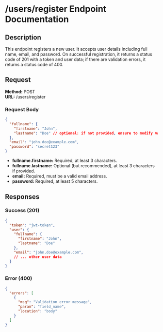 # /users/register Endpoint Documentation

## Description
This endpoint registers a new user. It accepts user details including full name, email, and password. On successful registration, it returns a status code of 201 with a token and user data; if there are validation errors, it returns a status code of 400.

## Request
**Method:** POST  
**URL:** /users/register  

### Request Body
```json
{
  "fullname": {
    "firstname": "John",
    "lastname": "Doe" // optional: if not provided, ensure to modify validations as needed
  },
  "email": "john.doe@example.com",
  "password": "secret123"
}
```

- **fullname.firstname:** Required, at least 3 characters.
- **fullname.lastname:** Optional (but recommended), at least 3 characters if provided.
- **email:** Required, must be a valid email address.
- **password:** Required, at least 5 characters.

## Responses

### Success (201)
```json
{
  "token": "jwt-token",
  "user": {
    "fullname": {
      "firstname": "John",
      "lastname": "Doe"
    },
    "email": "john.doe@example.com",
    // ... other user data
  }
}
```

### Error (400)
```json
{
  "errors": [
    {
      "msg": "Validation error message",
      "param": "field_name",
      "location": "body"
    }
  ]
}
```

